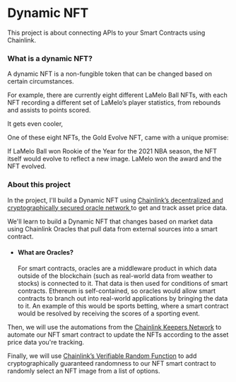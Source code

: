 # Dynamic NFT
This project is about connecting APIs to your Smart Contracts using Chainlink.

### What is a dynamic NFT?
A dynamic NFT is a non-fungible token that can be changed based on certain circumstances.

For example, there are currently eight different LaMelo Ball NFTs, with each NFT recording a different set of LaMelo’s player statistics, from rebounds and assists to points scored.

It gets even cooler,

One of these eight NFTs, the Gold Evolve NFT, came with a unique promise:

If LaMelo Ball won Rookie of the Year for the 2021 NBA season, the NFT itself would evolve to reflect a new image. LaMelo won the award and the NFT evolved.

### About this project
In the project, I'll build a Dynamic NFT using [Chainlink’s decentralized and cryptographically secured oracle network ](https://chain.link/) to get and track asset price data.

We'll learn to build a Dynamic NFT that changes based on market data using Chainlink Oracles that pull data from external sources into a smart contract.

- #### What are Oracles?
    For smart contracts, oracles are a middleware product in which data outside of the blockchain (such as real-world data from weather to stocks) is connected to it. That data is then used for conditions of smart contracts. Ethereum is self-contained, so oracles would allow smart contracts to branch out into real-world applications by bringing the data to it. An example of this would be sports betting, where a smart contract would be resolved by receiving the scores of a sporting event.

Then, we will use the automations from the [Chainlink Keepers Network](https://docs.chain.link/chainlink-automation/introduction) to automate our NFT smart contract to update the NFTs according to the asset price data you're tracking.

Finally, we will use [Chainlink’s Verifiable Random Function](https://docs.chain.link/docs/chainlink-vrf/) to add cryptographically guaranteed randomness to our NFT smart contract to randomly select an NFT image from a list of options.
